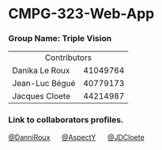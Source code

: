 # CMPG-323-Web-App

### Group Name: Triple Vision

<table>
  <tr>
    <td colspan="3" style="text-align: center;">Contributors</td>
  </tr>
  <tr>
    <td>Danika Le Roux</td>
    <td>41049764</td>
  </tr>
  <tr>
    <td>Jean-Luc Bégué</td>
    <td>40779173</td>
  </tr>
  <tr>
    <td>Jacques Cloete</td>
    <td>44214987</td>
  </tr>
</table>


### Link to collaborators profiles.

[@DanniRoux](https://github.com/DanniRoux)
&nbsp;&nbsp;&nbsp;&nbsp;
[@AspectY](https://github.com/AspectY)
&nbsp;&nbsp;&nbsp;&nbsp;
[@JDCloete](https://github.com/JDCloete)
